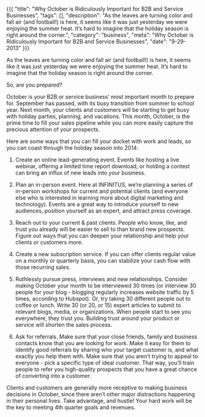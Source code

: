 {{{
  "title": "Why October is Ridiculously Important for B2B and Service Businesses",
  "tags": [],
  "description": "As the leaves are turning color and fall air (and football!) is here, it seems like it was just yesterday we were enjoying the summer heat. It’s hard to imagine that the holiday season is right around the corner.",
  "category": "business",
  "meta": "Why October is Ridiculously Important for B2B and Service Businesses",
  "date": "9-29-2013"
}}}

As the leaves are turning color and fall air (and football!) is here, it seems like it was just yesterday we were enjoying the summer heat.<!--more-->  It’s hard to imagine that the holiday season is right around the corner.

So, are you prepared?

October is your B2B or service business’ most important month to prepare for. September has passed, with its busy transition from summer to school year. Next month, your clients and customers will be starting to get busy with holiday parties, planning, and vacations. This month, October, is the prime time to fill your sales pipeline while you can more easily capture the precious attention of your prospects. 

Here are some ways that you can fill your docket with work and leads, so you can coast through the holiday season into 2014:

1. Create an online lead-generating event. Events like hosting a live webinar, offering a limited time report download, or holding a contest can bring an influx of new leads into your business. 

2. Plan an in-person event. Here at INFINITUS, we’re planning a series of in-person workshops for current and potential clients (and everyone else who is interested in learning more about digital marketing and technology). Events are a great way to introduce yourself to new audiences, position yourself as an expert, and attract press coverage.

3. Reach out to your current & past clients. People who know, like, and trust you already will be easier to sell to than brand new prospects. Figure out ways that you can deepen your relationship and help your clients or customers more. 

4. Create a new subscription service. If you can offer clients regular value on a monthly or quarterly basis, you can stabilize your cash flow with those recurring sales.  

5. Ruthlessly pursue press, interviews and new relationships. Consider making October your month to be interviewed 30 times (or interview 30 people for your blog - blogging regularly increases website traffic by 5 times, according to Hubspot). Or, try taking 30 different people out to coffee or lunch. Write 30 (or 20, or 15) expert articles to submit to relevant blogs, media, or organizations. When people start to see you everywhere, they trust you. Building trust around your product or service will shorten the sales process. 

6. Ask for referrals. Make sure that your close friends, family and business contacts know that you are looking for work. Make it easy for them to identify good referrals by sharing who your target customer is, and what exactly you help them with. Make sure that you aren’t trying to appeal to everyone - pick a specific type of ideal customer. That way, you’ll train people to refer you high-quality prospects that you have a great chance of converting into a customer. 

Clients and customers are generally more receptive to making business decisions in October, since there aren’t other major distractions happening in their personal lives. Take advantage, and hustle! Your hard work will be the key to meeting 4th quarter goals and revenues.